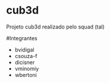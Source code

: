# cub3d

Projeto cub3d realizado pelo squad (tal)

#Integrantes

- bvidigal
- csouza-f
- dicisner
- vminomiy
- wbertoni

